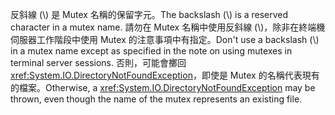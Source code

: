 <span data-ttu-id="c19f6-101">反斜線 (\\) 是 Mutex 名稱的保留字元。</span><span class="sxs-lookup"><span data-stu-id="c19f6-101">The backslash (\\) is a reserved character in a mutex name.</span></span> <span data-ttu-id="c19f6-102">請勿在 Mutex 名稱中使用反斜線 (\\)，除非在終端機伺服器工作階段中使用 Mutex 的注意事項中有指定。</span><span class="sxs-lookup"><span data-stu-id="c19f6-102">Don't use a backslash (\\) in a mutex name except as specified in the note on using mutexes in terminal server sessions.</span></span> <span data-ttu-id="c19f6-103">否則，可能會擲回 <xref:System.IO.DirectoryNotFoundException>，即使是 Mutex 的名稱代表現有的檔案。</span><span class="sxs-lookup"><span data-stu-id="c19f6-103">Otherwise, a <xref:System.IO.DirectoryNotFoundException> may be thrown, even though the name of the mutex represents an existing file.</span></span>
